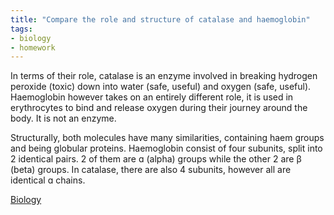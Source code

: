 ```yaml
---
title: "Compare the role and structure of catalase and haemoglobin"
tags:
- biology
- homework
---
```


In terms of their role, catalase is an enzyme involved in breaking hydrogen peroxide (toxic) down into water (safe, useful) and oxygen (safe, useful). Haemoglobin however takes on an entirely different role, it is used in erythrocytes to bind and release oxygen during their journey around the body. It is not an enzyme.

Structurally, both molecules have many similarities, containing haem groups and being globular proteins. Haemoglobin consist of four subunits, split into 2 identical pairs. 2 of them are ɑ (alpha) groups while the other 2 are β (beta) groups. In catalase, there are also 4 subunits, however all are identical ɑ chains. 



[Biology](/Biology)